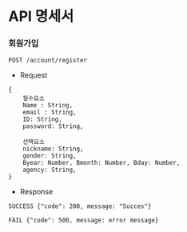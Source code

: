 # API 명세서

### 회원가입
```
POST /account/register
```
- Request
```
{   
    필수요소
    Name : String,
    email : String,
    ID: String,
    password: String,
    
    선택요소
    nickname: String,
    gender: String,
    Byear: Number, Bmonth: Number, Bday: Number,
    agency: String,
}
```

- Response
```
SUCCESS {"code": 200, message: "Succes"}
```
```
FAIL {"code": 500, message: error message}
```